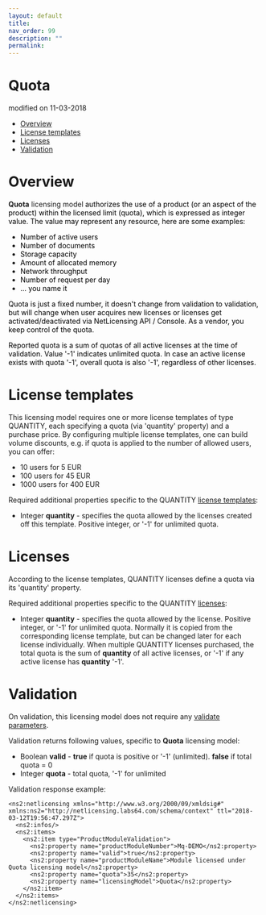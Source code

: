 ```yaml
---
layout: default
title:
nav_order: 99
description: ""
permalink:
---
```


Quota
====================================

modified on 11-03-2018

-   [Overview](#Quota-Overview)
-   [License templates](#Quota-Licensetemplates)
-   [Licenses](#Quota-Licenses)
-   [Validation](#Quota-Validation)

Overview
========

**Quota** licensing model <span style="color: rgb(0,0,0);">authorizes
the use of a product (or an aspect of the product) within the licensed
limit (quota), which is expressed as integer value. The value may
represent any resource, here are some examples:</span>

-   <span style="color: rgb(0,0,0);">Number of active users</span>
-   <span style="color: rgb(0,0,0);">Number of documents</span>
-   <span style="color: rgb(0,0,0);">Storage capacity</span>
-   <span style="color: rgb(0,0,0);">Amount of allocated memory</span>
-   <span style="color: rgb(0,0,0);">Network throughput</span>
-   <span style="color: rgb(0,0,0);">Number of request per day</span>
-   <span style="color: rgb(0,0,0);">... you name it</span>

<span style="color: rgb(0,0,0);">  
</span>

<span style="color: rgb(0,0,0);">Quota is just a fixed number, it
doesn't change from validation to validation, but will change when user
acquires new licenses or licenses get activated/deactivated via
NetLicensing API / Console. As a vendor, you keep control of the
quota.</span>

<span style="color: rgb(0,0,0);">Reported quota is a sum of quotas of
all active licenses at the time of validation. Value '-1' indicates
unlimited quota. In case an active license exists with quota '-1',
overall quota is also '-1', regardless of other licenses.</span>

License templates
=================

This licensing model requires one or more license templates of type
QUANTITY, each specifying a quota (via 'quantity' property) and a
purchase price. By configuring multiple license templates, one can build
volume discounts, e.g. if quota is applied to the number of allowed
users, you can offer:

-   10 users for 5 EUR
-   100 users for 45 EUR
-   1000 users for 400 EUR

Required additional properties specific to the QUANTITY [license
templates](https://www.labs64.de/confluence/display/NLICPUB/NetLicensing+Object+Model):

-   Integer **quantity** - specifies the quota allowed by the licenses
    created off this template. Positive integer, or '-1' for unlimited
    quota.

Licenses
========

According to the license templates, QUANTITY licenses define a quota via
its 'quantity' property.

Required additional properties specific to
the QUANTITY [licenses](https://www.labs64.de/confluence/display/NLICPUB/NetLicensing+Object+Model):

-   Integer **quantity** - specifies the quota allowed by the license.
    Positive integer, or '-1' for unlimited quota. Normally it is copied
    from the corresponding license template, but can be changed later
    for each license individually. When multiple QUANTITY licenses
    purchased, the total quota is the sum of **quantity** of all active
    licenses, or '-1' if any active license has **quantity** '-1'.

Validation
==========

On validation, this licensing model does not require any [validate
parameters](https://www.labs64.de/confluence/display/NLICPUB/Licensee+Services).

Validation returns following values, specific to **Quota** licensing
model:

-   Boolean **valid** - **true** if quota is positive or '-1'
    (unlimited). **false** if total quota = 0
-   Integer **quota** - total quota, '-1' for unlimited

Validation response example:

``` theme:
<ns2:netlicensing xmlns="http://www.w3.org/2000/09/xmldsig#" xmlns:ns2="http://netlicensing.labs64.com/schema/context" ttl="2018-03-12T19:56:47.297Z">
  <ns2:infos/>
  <ns2:items>
    <ns2:item type="ProductModuleValidation">
      <ns2:property name="productModuleNumber">Mq-DEMO</ns2:property>
      <ns2:property name="valid">true</ns2:property>
      <ns2:property name="productModuleName">Module licensed under Quota licensing model</ns2:property>
      <ns2:property name="quota">35</ns2:property>
      <ns2:property name="licensingModel">Quota</ns2:property>
    </ns2:item>
  </ns2:items>
</ns2:netlicensing>
 
```

 

 

